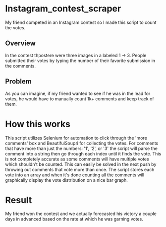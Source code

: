 # Instagram_contest_scraper
My friend competed in an Instagram contest so I made this script to count the votes.

## Overview
In the contest thpostere were three images in a  labeled 1 -> 3. People submitted their votes by typing 
the number of their favorite submission in the comments.

## Problem
As you can imagine, if my friend wanted to see if he was in the lead for votes, he would have to manually count 1k+ comments and keep track of them.

# How this works
This script utilizes Selenium for automation to click through the 'more comments' box and BeautifulSoup4 for collecting the votes. For comments that have more than just the numbers: '1', '2', or '3' the script will parse the comment into a string then go through each index until it finds the vote. This is not completely accurate as some comments will have multiple votes which shouldn't be counted. This can easily be solved in the next push by throwing out comments that vote more than once. The script stores each vote into an array and when it's done counting all the comments will graphically display the vote distribution on a nice bar graph. 

# Result
My friend won the contest and we actually forecasted his victory a couple days in advanced based on the rate at which he was garning votes.
